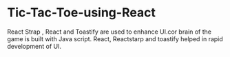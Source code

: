 
# Tic-Tac-Toe-using-React

React Strap , React and Toastify are used to enhance UI.cor brain of the game is built with Java script.
React, Reactstarp and toastify helped in rapid development of UI.
